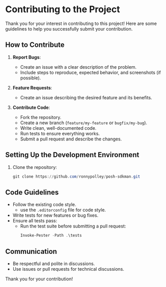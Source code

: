 # Contributing to the Project

Thank you for your interest in contributing to this project! Here are some guidelines to help you successfully submit your contribution.

## How to Contribute

1. **Report Bugs**:
    - Create an issue with a clear description of the problem.
    - Include steps to reproduce, expected behavior, and screenshots (if possible).

2. **Feature Requests**:
    - Create an issue describing the desired feature and its benefits.

3. **Contribute Code**:
    - Fork the repository.
    - Create a new branch (`feature/my-feature` or `bugfix/my-bug`).
    - Write clean, well-documented code.
    - Run tests to ensure everything works.
    - Submit a pull request and describe the changes.

## Setting Up the Development Environment
1. Clone the repository:
   ```powershell
   git clone https://github.com/ronnypolley/posh-sdkman.git
   ```

## Code Guidelines
- Follow the existing code style.
  - use the `.editorconfig` file for code style.
- Write tests for new features or bug fixes.
- Ensure all tests pass:
  - Run the test suite before submitting a pull request:
    ```powershell
    Invoke-Pester -Path .\tests
    ```

## Communication
- Be respectful and polite in discussions.
- Use issues or pull requests for technical discussions.


Thank you for your contribution!
